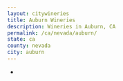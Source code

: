 ```yaml
---
layout: citywineries
title: Auburn Wineries
description: Wineries in Auburn, CA
permalink: /ca/nevada/auburn/
state: ca
county: nevada
city: auburn
---
```

-
